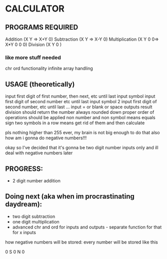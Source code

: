 # CALCULATOR

## PROGRAMS REQUIRED
Addition (X Y => X+Y 0)
Subtraction (X Y => X-Y 0)
Multiplication (X Y 0 0=> X*Y 0 0 0)
Division (X Y 0 )

### like more stuff needed
chr ord functionality
infinite array handling

## USAGE (theoretically)
input first digit of first number, then next, etc until last
input symbol
input first digit of second number etc until last
input symbol 2
input first digit of second number, etc until last
...
input = or blank or space
outputs result
division should return the number always rounded down
proper order of operations should be applied
non number and non symbol means equals sign
two symbols in a row means get rid of them and then calculate

pls nothing higher than 255 ever, my brain is not big enough to do that
also how am i gonna do negative numbers!!!

okay so I've decided that it's gonna be two digit number inputs only and ill deal with negative numbers later

## PROGRESS:
- 2 digit number addition

## Doing next (aka when im procrastinating daydream):
- two digit subtraction
- one digit multiplication
- advanced chr and ord for inputs and outputs - separate function for that for x inputs


how negative numbers will be stored:
every number will be stored like this

0 S 0 N 0